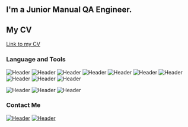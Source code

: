 ## I'm a Junior Manual QA Engineer. 
## My CV
[Link to my CV](https://docs.google.com/document/d/1TskTYknNmQNAR7GIiV-WJZ9JgCqs4ovU/edit?usp=sharing&ouid=115753630823742307189&rtpof=true&sd=true)

### Language and Tools
![Header](https://img.shields.io/badge/Postman-090909?style=for-the-badge&logo=postman&logoColor=f76935)
![Header](https://img.shields.io/badge/Jira-090909?style=for-the-badge&logo=jira&logoColor=136be1)
![Header](https://img.shields.io/badge/Github-090909?style=for-the-badge&logo=github&logoColor=8cc4d7)
![Header](https://img.shields.io/badge/AzureDevops-090909?style=for-the-badge&logo=azuredevops&logoColor=0074d0)
![Header](https://img.shields.io/badge/Figma-090909?style=for-the-badge&logo=figma&logoColor=7d5fa6)
![Header](https://img.shields.io/badge/DevTools-090909?style=for-the-badge&logo=googlechrome&logoColor=2674f2)
![Header](https://img.shields.io/badge/SQL-090909?style=for-the-badge)
![Header](https://img.shields.io/badge/Testrail-090909?style=for-the-badge)
![Header](https://img.shields.io/badge/Fiddler-090909?style=for-the-badge&logo=fiddler&logoColor=8cc4d7)
![Header](https://img.shields.io/badge/jmeter-090909?style=for-the-badge&logo=testrail&logoColor=F7DF1E)

![Header](https://img.shields.io/badge/HTML5-090909?style=for-the-badge&logo=html5&logoColor=E34F26)
![Header](https://img.shields.io/badge/css-090909?style=for-the-badge&logo=css3&logoColor=1572B6)
![Header](https://img.shields.io/badge/JavaScript-090909?style=for-the-badge&logo=javascript&logoColor=F7DF1E)

### Contact Me
[![Header](https://img.shields.io/badge/Instagram-090909?style=for-the-badge&logo=instagram&logoColor=9939a3)](https://www.instagram.com/v.nedashkivsky/)
[![Header](https://img.shields.io/badge/Telegram-090909?style=for-the-badge&logo=telegram&logoColor=31a5db)](https://t.me/v_nedashkivsky)
